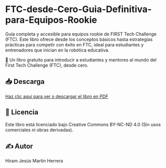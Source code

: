 # FTC-desde-Cero-Guia-Definitiva-para-Equipos-Rookie
Guía completa y accesible para equipos rookie de FIRST Tech Challenge (FTC). Este libro ofrece desde los conceptos básicos hasta estrategias prácticas para competir con éxito en FTC, ideal para estudiantes y entrenadores que inician en la robótica educativa.

📘 Un libro gratuito para introducir a estudiantes y mentores al mundo del First Tech Challenge (FTC), desde cero.

## 📥 Descarga

[Haz clic aquí para ver o descargar el libro en PDF](./FTC%20desde%20Cero_Gu%C3%ADa%20Definitiva%20para%20Equipos%20Rookie.pdf)


## 📄 Licencia

Este libro está licenciado bajo Creative Commons BY-NC-ND 4.0 (Sin usos comerciales ni obras derivadas).

## ✍️ Autor

Hiram Jesús Martín Herrera
